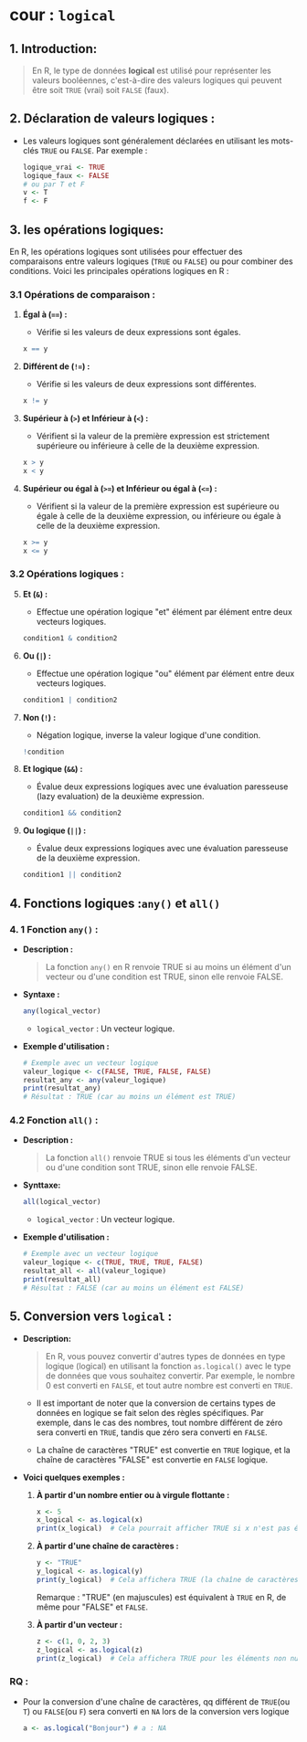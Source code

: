 # cour : **``logical``**


## 1. **Introduction:**

   >En R, le type de données **logical** est utilisé pour représenter les valeurs booléennes, c'est-à-dire des valeurs logiques qui peuvent être soit `TRUE` (vrai) soit `FALSE` (faux). 


## 2. **Déclaration de valeurs logiques :**

- Les valeurs logiques sont généralement déclarées en utilisant les mots-clés `TRUE` ou `FALSE`. Par exemple :

   ```R
   logique_vrai <- TRUE
   logique_faux <- FALSE
   # ou par T et F 
   v <- T 
   f <- F
   ```


## 3. **les opérations logiques:**


En R, les opérations logiques sont utilisées pour effectuer des comparaisons entre valeurs logiques (``TRUE`` ou ``FALSE``) ou pour combiner des conditions. Voici les principales opérations logiques en R :

### 3.1 **Opérations de comparaison :**

1. **Égal à (`==`) :**
   - Vérifie si les valeurs de deux expressions sont égales.
   ```R
   x == y
   ```

2. **Différent de (`!=`) :**
   - Vérifie si les valeurs de deux expressions sont différentes.
   ```R
   x != y
   ```

3. **Supérieur à (`>`) et Inférieur à (`<`) :**
   - Vérifient si la valeur de la première expression est strictement supérieure ou inférieure à celle de la deuxième expression.
   ```R
   x > y
   x < y
   ```

4. **Supérieur ou égal à (`>=`) et Inférieur ou égal à (`<=`) :**
   - Vérifient si la valeur de la première expression est supérieure ou égale à celle de la deuxième expression, ou inférieure ou égale à celle de la deuxième expression.
   ```R
   x >= y
   x <= y
   ```

### 3.2 **Opérations logiques :**


5. **Et (`&`) :**
   - Effectue une opération logique "et" élément par élément entre deux vecteurs logiques.
   ```R
   condition1 & condition2
   ```

6. **Ou (`|`) :**
   - Effectue une opération logique "ou" élément par élément entre deux vecteurs logiques.
   ```R
   condition1 | condition2
   ```

7. **Non (`!`) :**
   - Négation logique, inverse la valeur logique d'une condition.
   ```R
   !condition
   ```

8. **Et logique (`&&`) :**
   - Évalue deux expressions logiques avec une évaluation paresseuse (lazy evaluation) de la deuxième expression.
   ```R
   condition1 && condition2
   ```

9. **Ou logique (`||`) :**
   - Évalue deux expressions logiques avec une évaluation paresseuse de la deuxième expression.
   ```R
   condition1 || condition2
   ```


## 4. **Fonctions logiques :`any()` et `all()`**

### 4. 1 **Fonction `any()` :**

- **Description :**
   >La fonction `any()` en R renvoie TRUE si au moins un élément d'un vecteur ou d'une condition est TRUE, sinon elle renvoie FALSE.

- **Syntaxe :**

   ```R
   any(logical_vector)
   ```
   - `logical_vector` : Un vecteur logique.

- **Exemple d'utilisation :**

   ```R
   # Exemple avec un vecteur logique
   valeur_logique <- c(FALSE, TRUE, FALSE, FALSE)
   resultat_any <- any(valeur_logique)
   print(resultat_any)
   # Résultat : TRUE (car au moins un élément est TRUE)
   ```

### 4.2 **Fonction `all()` :**

- **Description :**
   >La fonction `all()` renvoie TRUE si tous les éléments d'un vecteur ou d'une condition sont TRUE, sinon elle renvoie FALSE.

- **Synttaxe:**

   ```R
   all(logical_vector)
   ```

   - `logical_vector` : Un vecteur logique.

- **Exemple d'utilisation :**

   ```R
   # Exemple avec un vecteur logique
   valeur_logique <- c(TRUE, TRUE, TRUE, FALSE)
   resultat_all <- all(valeur_logique)
   print(resultat_all)
   # Résultat : FALSE (car au moins un élément est FALSE)
   ```




## 5. **Conversion vers ``logical`` :**

- **Description:**

   >En R, vous pouvez convertir d'autres types de données en type logique (logical) en utilisant la fonction `as.logical()`  avec le type de données que vous souhaitez convertir. Par exemple, le nombre 0 est converti en `FALSE`, et tout autre nombre est converti en `TRUE`.

   - Il est important de noter que la conversion de certains types de données en logique se fait selon des règles spécifiques. Par exemple, dans le cas des nombres, tout nombre différent de zéro sera converti en `TRUE`, tandis que zéro sera converti en `FALSE`. 
   
   - La chaîne de caractères "TRUE" est convertie en `TRUE` logique, et la chaîne de caractères "FALSE" est convertie en `FALSE` logique.


- **Voici quelques exemples :**

   1. **À partir d'un nombre entier ou à virgule flottante :**

      ```R
      x <- 5
      x_logical <- as.logical(x)
      print(x_logical)  # Cela pourrait afficher TRUE si x n'est pas égal à zéro, sinon FALSE
      ```

   2. **À partir d'une chaîne de caractères :**

      ```R
      y <- "TRUE"
      y_logical <- as.logical(y)
      print(y_logical)  # Cela affichera TRUE (la chaîne de caractères "TRUE" est convertie en TRUE logique)
      ```

      Remarque : "TRUE" (en majuscules) est équivalent à `TRUE` en R, de même pour "FALSE" et `FALSE`.

   3. **À partir d'un vecteur :**

      ```R
      z <- c(1, 0, 2, 3)
      z_logical <- as.logical(z)
      print(z_logical)  # Cela affichera TRUE pour les éléments non nuls et FALSE pour les zéros
      ```

### RQ : 

- Pour la conversion d'une chaîne de caractères, qq différent de ``TRUE``(ou ``T``) ou ``FALSE``(ou ``F``) sera converti en ``NA`` lors de la conversion vers logique

   ```R
   a <- as.logical("Bonjour") # a : NA
   ```

